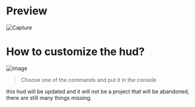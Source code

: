 # Preview
![Capture](https://user-images.githubusercontent.com/119269334/211163523-1cd6418e-9148-4dc0-838a-ac52b9a88904.PNG)

# How to customize the hud?
![image](https://user-images.githubusercontent.com/119269334/211167457-6f9daa16-85f2-4a08-be88-a7a2561a6cf0.png)
> Choose one of the commands and put it in the console


this hud will be updated and it will not be a project that will be abandoned, there are still many things missing.

